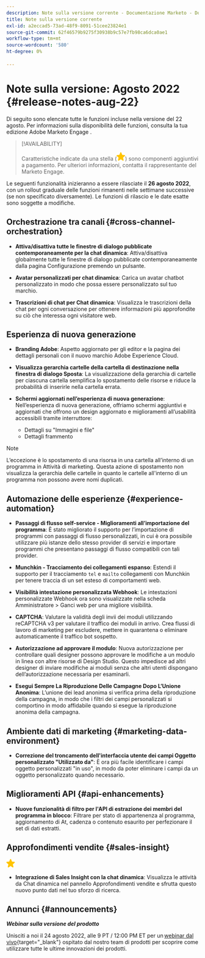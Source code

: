 ```yaml
---
description: Note sulla versione corrente - Documentazione Marketo - Documentazione del prodotto
title: Note sulla versione corrente
exl-id: a2eccad5-73ad-48f9-8091-51cee23824e1
source-git-commit: 62f46579b9275f30938b9c57e7fb98ca6dca0ae1
workflow-type: tm+mt
source-wordcount: '580'
ht-degree: 0%

---
```


# Note sulla versione: Agosto 2022 {#release-notes-aug-22}

Di seguito sono elencate tutte le funzioni incluse nella versione del 22 agosto. Per informazioni sulla disponibilità delle funzioni, consulta la tua edizione Adobe Marketo Engage .

>[!AVAILABILITY]
>
>Caratteristiche indicate da una stella (![stella](assets/yellow-star.png)) sono componenti aggiuntivi a pagamento. Per ulteriori informazioni, contatta il rappresentante del Marketo Engage.

Le seguenti funzionalità inizieranno a essere rilasciate il **26 agosto 2022**, con un rollout graduale delle funzioni rimanenti nelle settimane successive (se non specificato diversamente). Le funzioni di rilascio e le date esatte sono soggette a modifiche.

## Orchestrazione tra canali {#cross-channel-orchestration}

* **Attiva/disattiva tutte le finestre di dialogo pubblicate contemporaneamente per la chat dinamica**: Attiva/disattiva globalmente tutte le finestre di dialogo pubblicate contemporaneamente dalla pagina Configurazione premendo un pulsante.

* **Avatar personalizzati per chat dinamica**: Carica un avatar chatbot personalizzato in modo che possa essere personalizzato sul tuo marchio.

* **Trascrizioni di chat per Chat dinamica**: Visualizza le trascrizioni della chat per ogni conversazione per ottenere informazioni più approfondite su ciò che interessa ogni visitatore web.

## Esperienza di nuova generazione

* **Branding Adobe**: Aspetto aggiornato per gli editor e la pagina dei dettagli personali con il nuovo marchio Adobe Experience Cloud.

* **Visualizza gerarchia cartelle della cartella di destinazione nella finestra di dialogo Sposta**: La visualizzazione della gerarchia di cartelle per ciascuna cartella semplifica lo spostamento delle risorse e riduce la probabilità di inserirle nella cartella errata.

* **Schermi aggiornati nell’esperienza di nuova generazione**: Nell’esperienza di nuova generazione, offriamo schermi aggiuntivi e aggiornati che offrono un design aggiornato e miglioramenti all’usabilità accessibili tramite interruttore:

   * Dettagli su &quot;Immagini e file&quot;
   * Dettagli frammento

>[!NOTE]
>
>L’eccezione è lo spostamento di una risorsa in una cartella all’interno di un programma in Attività di marketing. Questa azione di spostamento non visualizza la gerarchia delle cartelle in quanto le cartelle all&#39;interno di un programma non possono avere nomi duplicati.

## Automazione delle esperienze {#experience-automation}

* **Passaggi di flusso self-service - Miglioramenti all’importazione del programma**: È stato migliorato il supporto per l’importazione di programmi con passaggi di flusso personalizzati, in cui è ora possibile utilizzare più istanze dello stesso provider di servizi e importare programmi che presentano passaggi di flusso compatibili con tali provider.

* **Munchkin - Tracciamento dei collegamenti espanso**: Estendi il supporto per il tracciamento `tel` e `mailto` collegamenti con Munchkin per tenere traccia di un set esteso di comportamenti web.

* **Visibilità intestazione personalizzata Webhook**: Le intestazioni personalizzate Webhook ora sono visualizzate nella scheda Amministratore > Ganci web per una migliore visibilità.

* **CAPTCHA**: Valutare la validità degli invii dei moduli utilizzando reCAPTCHA v3 per valutare il traffico dei moduli in arrivo. Crea flussi di lavoro di marketing per escludere, mettere in quarantena o eliminare automaticamente il traffico bot sospetto.

* **Autorizzazione ad approvare il modulo**: Nuova autorizzazione per controllare quali designer possono approvare le modifiche a un modulo in linea con altre risorse di Design Studio. Questo impedisce ad altri designer di inviare modifiche ai moduli senza che altri utenti dispongano dell’autorizzazione necessaria per esaminarli.

* **Esegui Sempre La Riproduzione Delle Campagne Dopo L’Unione Anonima**: L’unione dei lead anonima si verifica prima della riproduzione della campagna, in modo che i filtri dei campi personalizzati si comportino in modo affidabile quando si esegue la riproduzione anonima della campagna.

## Ambiente dati di marketing {#marketing-data-environment}

* **Correzione del troncamento dell&#39;interfaccia utente dei campi Oggetto personalizzato &quot;Utilizzato da&quot;**: È ora più facile identificare i campi oggetto personalizzati &quot;in uso&quot;, in modo da poter eliminare i campi da un oggetto personalizzato quando necessario.

## Miglioramenti API {#api-enhancements}

* **Nuove funzionalità di filtro per l&#39;API di estrazione dei membri del programma in blocco**: Filtrare per stato di appartenenza al programma, aggiornamento di At, cadenza o contenuto esaurito per perfezionare il set di dati estratti.

## Approfondimenti vendite {#sales-insight}

![(stella)](assets/yellow-star.png)

* **Integrazione di Sales Insight con la chat dinamica**: Visualizza le attività da Chat dinamica nel pannello Approfondimenti vendite e sfrutta questo nuovo punto dati nel tuo sforzo di ricerca.

## Annunci {#announcements}

**_Webinar sulla versione del prodotto_**

Unisciti a noi il 24 agosto 2022, alle 9 PT / 12:00 PM ET per un [webinar dal vivo](https://engage.marketo.com/2022_June_August_Release_Webinar_RegistrationPage.html){target=&quot;_blank&quot;} ospitato dal nostro team di prodotti per scoprire come utilizzare tutte le ultime innovazioni dei prodotti.
